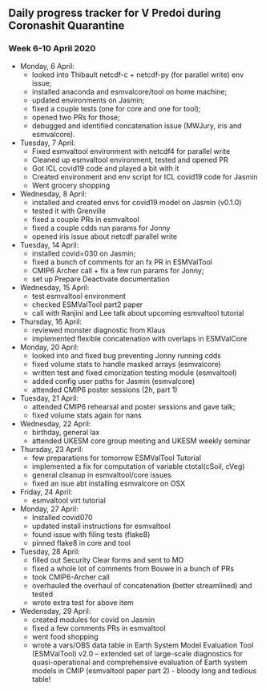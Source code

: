 ## Daily progress tracker for V Predoi during Coronashit Quarantine
### Week 6-10 April 2020
- Monday, 6 April:
  - looked into Thibault netcdf-c + netcdf-py (for parallel write) env issue;
  - installed anaconda and esmvalcore/tool on home machine;
  - updated environments on Jasmin;
  - fixed a couple tests (one for core and one for tool);
  - opened two PRs for those;
  - debugged and identified concatenation issue (MWJury, iris and esmvalcore).
- Tuesday, 7 April:
  - Fixed esmvaltool environment with netcdf4 for parallel write
  - Cleaned up esmvaltool environment, tested and opened PR
  - Got ICL covid19 code and played a bit with it
  - Created environment and env script for ICL covid19 code for Jasmin
  - Went grocery shopping
- Wednesday, 8 April:
  - installed and created envs for covid19 model on Jasmin (v0.1.0)
  - tested it with Grenville
  - fixed a couple PRs in esmvaltool
  - fixed a couple cdds run params for Jonny
  - opened iris issue about netcdf parallel write
- Tuesday, 14 April:
  - installed covid=030 on Jasmin;
  - fixed a bunch of comments for an fx PR in ESMValTool
  - CMIP6 Archer call + fix a few run params for Jonny;
  - set up Prepare Deactivate documentation
- Wednesday, 15 April:
  - test esmvaltool environment
  - checked ESMValTool part2 paper
  - call with Ranjini and Lee talk about upcoming esmvaltool tutorial
- Thursday, 16 April:
  - reviewed monster diagnostic from Klaus
  - implemented flexible concatenation with overlaps in ESMValCore
- Monday, 20 April:
  - looked into and fixed bug preventing Jonny running cdds
  - fixed volume stats to handle masked arrays (esmvalcore)
  - written test and fixed cmorization testing module (esmvaltool)
  - added config user paths for Jasmin (esmvalcore)
  - attended CMIP6 poster sessions (2h, part 1)
- Tuesday, 21 April:
  - attended CMIP6 rehearsal and poster sessions and gave talk;
  - fixed volume stats again for nans
- Wednesday, 22 April:
  - birthday, general lax
  - attended UKESM core group meeting and UKESM weekly seminar
- Thursday, 23 April:
  - few preparations for tomorrow ESMValTool Tutorial
  - implemented a fix for computation of variable ctotal(cSoil, cVeg)
  - general cleanup in esmvaltool/core issues
  - fixed an isue abt installing esmvalcore on OSX
- Friday, 24 April:
  - esmvaltool virt tutorial
- Monday, 27 April:
  - Installed covid070
  - updated install instructions for esmvaltool
  - found issue with filing tests (flake8)
  - pinned flake8 in core and tool
- Tuesday, 28 April:
  - filled out Security Clear forms and sent to MO
  - fixed a whole lot of comments from Bouwe in a bunch of PRs
  - took CMIP6-Archer call
  - overhauled the overhaul of concatenation (better streamlined) and tested
  - wrote extra test for above item
- Wedensday, 29 April:
  - created modules for covid on Jasmin
  - fixed a few comments PRs in esmvaltool
  - went food shopping
  - wrote a vars/OBS data table in Earth System Model Evaluation Tool (ESMValTool) v2.0 – extended set of large-scale diagnostics for quasi-operational and comprehensive evaluation of Earth system models in CMIP (esmvaltool paper part 2) - bloody long and tedious table!

